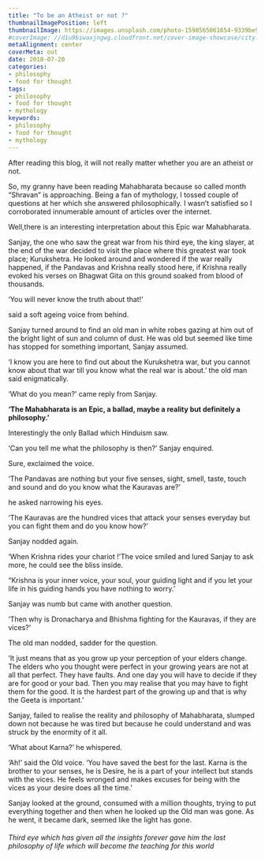 ```yaml
---
title: "To be an Atheist or not ?"
thumbnailImagePosition: left
thumbnailImage: https://images.unsplash.com/photo-1598565061654-9339be95a371?ixlib=rb-1.2.1&auto=format&fit=crop&w=1950&q=80
#coverImage: //d1u9biwaxjngwg.cloudfront.net/cover-image-showcase/city.jpg
metaAlignment: center
coverMeta: out
date: 2018-07-20
categories:
- philosophy
- food for thought
tags:
- philosophy
- food for thought
- mythology
keywords:
- philosophy
- food for thought
- mythology
---
```

After reading this blog, it will not really matter whether you are an atheist or not.

<!--more-->


So, my granny have been reading Mahabharata because so called month “Shravan” is approaching. Being a fan of mythology, I tossed couple of questions at her which she answered philosophically. I wasn’t satisfied so I corroborated innumerable amount of articles over the internet.

Well,there is an interesting interpretation about this Epic war Mahabharata.

Sanjay, the one who saw the great war from his third eye, the king slayer, at the end of the war decided to visit the place where this greatest war took place; Kurukshetra. He looked around and wondered if the war really happened, if the Pandavas and Krishna really stood here, if Krishna really evoked his verses on Bhagwat Gita on this ground soaked from blood of thousands.

‘You will never know the truth about that!’

said a soft ageing voice from behind.

Sanjay turned around to find an old man in white robes gazing at him out of the bright light of sun and column of dust. He was old but seemed like time has stopped for something important, Sanjay assumed.

‘I know you are here to find out about the Kurukshetra war, but you cannot know about that war till you know what the real war is about.’ the old man said enigmatically.

‘What do you mean?’ came reply from Sanjay.

**‘The Mahabharata is an Epic, a ballad, maybe a reality but definitely a philosophy.’**

Interestingly the only Ballad which Hinduism saw.

‘Can you tell me what the philosophy is then?’ Sanjay enquired.

Sure, exclaimed the voice.

‘The Pandavas are nothing but your five senses, sight, smell, taste, touch and sound and do you know what the Kauravas are?’

he asked narrowing his eyes.

‘The Kauravas are the hundred vices that attack your senses everyday but you can fight them and do you know how?’

Sanjay nodded again.


‘When Krishna rides your chariot !’The voice smiled and lured Sanjay to ask more, he could see the bliss inside.

“Krishna is your inner voice, your soul, your guiding light and if you let your life in his guiding hands you have nothing to worry.’

Sanjay was numb but came with another question.

‘Then why is Dronacharya and Bhishma fighting for the Kauravas, if they are vices?’

The old man nodded, sadder for the question.

‘It just means that as you grow up your perception of your elders change. The elders who you thought were perfect in your growing years are not at all that perfect. They have faults. And one day you will have to decide if they are for good or your bad. Then you may realise that you may have to fight them for the good. It is the hardest part of the growing up and that is why the Geeta is important.’

Sanjay, failed to realise the reality and philosophy of Mahabharata, slumped down not because he was tired but because he could understand and was struck by the enormity of it all.

‘What about Karna?’ he whispered.

‘Ah!’ said the Old voice. ‘You have saved the best for the last. Karna is the brother to your senses, he is Desire, he is a part of your intellect but stands with the vices. He feels wronged and makes excuses for being with the vices as your desire does all the time.’

Sanjay looked at the ground, consumed with a million thoughts, trying to put everything together and then when he looked up the Old man was gone. As he went, it became dark, seemed like the light has gone.

###### Third eye which has given all the insights forever gave him the last philosophy of life which will become the teaching for this world
<!--
Lorem ipsum dolor sit amet, consectetur adipiscing elit. Fusce eget urna vitae velit eleifend interdum at ac nisi. In nec ligula lacus. Cum sociis natoque penatibus et magnis dis parturient montes, nascetur ridiculus mus. Sed eu cursus erat, ut dapibus quam. Aliquam eleifend dolor vitae libero pharetra adipiscing. Etiam adipiscing dolor a quam tempor, eu convallis nulla varius. Aliquam sollicitudin risus a porta aliquam. Ut nec velit dolor. Proin eget leo lobortis, aliquam est sed, mollis mauris. Fusce vitae leo pretium massa accumsan condimentum. Fusce malesuada gravida lectus vel vulputate. Donec bibendum porta nibh ut aliquam.
Sed lorem felis, congue non fringilla eu, aliquam eu eros. Curabitur orci libero, mollis sed semper vitae, adipiscing in lectus. Aenean non egestas odio. Donec sollicitudin nisi quis lorem gravida, in pharetra mauris fringilla. Duis sit amet faucibus dolor, id aliquam neque. In egestas, odio gravida tempor dictum, mauris felis faucibus purus, sit amet commodo lacus diam vitae est. Ut ut quam eget massa semper sodales. Aenean non ipsum cursus, blandit lectus in, ornare odio. Curabitur ultrices porttitor vulputate.
Lorem ipsum dolor sit amet, consectetur adipiscing elit. Fusce eget urna vitae velit eleifend interdum at ac nisi. In nec ligula lacus. Cum sociis natoque penatibus et magnis dis parturient montes, nascetur ridiculus mus. Sed eu cursus erat, ut dapibus quam. Aliquam eleifend dolor vitae libero pharetra adipiscing. Etiam adipiscing dolor a quam tempor, eu convallis nulla varius. Aliquam sollicitudin risus a porta aliquam. Ut nec velit dolor. Proin eget leo lobortis, aliquam est sed, mollis mauris. Fusce vitae leo pretium massa accumsan condimentum. Fusce malesuada gravida lectus vel vulputate. Donec bibendum porta nibh ut aliquam.

Sed lorem felis, congue non fringilla eu, aliquam eu eros. Curabitur orci libero, mollis sed semper vitae, adipiscing in lectus. Aenean non egestas odio. Donec sollicitudin nisi quis lorem gravida, in pharetra mauris fringilla. Duis sit amet faucibus dolor, id aliquam neque. In egestas, odio gravida tempor dictum, mauris felis faucibus purus, sit amet commodo lacus diam vitae est. Ut ut quam eget massa semper sodales. Aenean non ipsum cursus, blandit lectus in, ornare odio. Curabitur ultrices porttitor vulputate.
Lorem ipsum dolor sit amet, consectetur adipiscing elit. Fusce eget urna vitae velit eleifend interdum at ac nisi. In nec ligula lacus. Cum sociis natoque penatibus et magnis dis parturient montes, nascetur ridiculus mus. Sed eu cursus erat, ut dapibus quam. Aliquam eleifend dolor vitae libero pharetra adipiscing. Etiam adipiscing dolor a quam tempor, eu convallis nulla varius. Aliquam sollicitudin risus a porta aliquam. Ut nec velit dolor. Proin eget leo lobortis, aliquam est sed, mollis mauris. Fusce vitae leo pretium massa accumsan condimentum. Fusce malesuada gravida lectus vel vulputate. Donec bibendum porta nibh ut aliquam.

Sed lorem felis, congue non fringilla eu, aliquam eu eros. Curabitur orci libero, mollis sed semper vitae, adipiscing in lectus. Aenean non egestas odio. Donec sollicitudin nisi quis lorem gravida, in pharetra mauris fringilla. Duis sit amet faucibus dolor, id aliquam neque. In egestas, odio gravida tempor dictum, mauris felis faucibus purus, sit amet commodo lacus diam vitae est. Ut ut quam eget massa semper sodales. Aenean non ipsum cursus, blandit lectus in, ornare odio. Curabitur ultrices porttitor vulputate.
-->